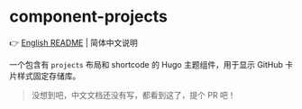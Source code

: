# component-projects

👉 [English README](README.md) | 简体中文说明

一个包含有 `projects` 布局和 shortcode 的 Hugo 主题组件，用于显示 GitHub 卡片样式固定存储库。

> 没想到吧，中文文档还没有写，都看到这了，提个 PR 吧！
